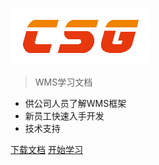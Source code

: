 ![logo](_media/CSG.png)


> WMS学习文档

- 供公司人员了解WMS框架
- 新员工快速入手开发
- 技术支持


[下载文档](https://github.com/IT-EDC/WMS)
[开始学习](http://localhost:3000/#/README)

